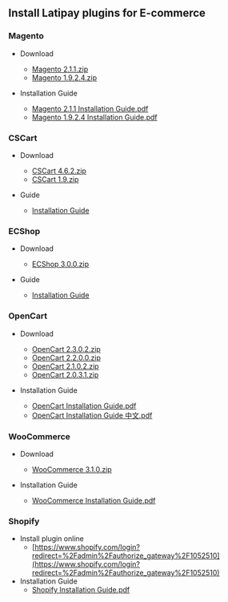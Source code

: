 ## Install Latipay plugins for E-commerce

### Magento
* Download
	* [Magento 2.1.1.zip](https://github.com/Latipay/latipay-2.0-plugin/raw/master/target/magento-2.1.1.zip?1)
	* [Magento 1.9.2.4.zip](https://github.com/Latipay/latipay-2.0-plugin/raw/master/target/magento-1.9.2.4.zip?1)

* Installation Guide
	* [Magento 2.1.1 Installation Guide.pdf](./install/Magento_2.1.1_x_Latipay_2.0_Integration_Guide.pdf)
	* [Magento  1.9.2.4 Installation Guide.pdf](./install/Magento_1.9.2.4_x_Latipay_2.0_Integration_Guide.pdf)


### CSCart
* Download
	* [CSCart 4.6.2.zip](https://github.com/Latipay/latipay-2.0-plugin/raw/master/target/cscart-4.6.2.zip?1)
	* [CSCart 1.9.zip](https://github.com/Latipay/latipay-2.0-plugin/raw/master/target/cscart-1.9.zip?1)

* Guide
	* [Installation Guide](./install/cscart.md)


### ECShop
* Download
	* [ECShop 3.0.0.zip](https://github.com/Latipay/latipay-2.0-plugin/raw/master/target/ecshop-3.0.0.zip?1)

* Guide		
	* [Installation Guide](./install/ECShop_3.0_x_Latipay_2.0_Integration_Guide.pdf)


### OpenCart
* Download
	* [OpenCart 2.3.0.2.zip](https://github.com/Latipay/latipay-2.0-plugin/raw/master/target/opencart-2.3.0.2.zip?1)
	* [OpenCart 2.2.0.0.zip](https://github.com/Latipay/latipay-2.0-plugin/raw/master/target/opencart-2.2.0.0.zip?1)
	* [OpenCart 2.1.0.2.zip](https://github.com/Latipay/latipay-2.0-plugin/raw/master/target/opencart-2.1.0.2.zip?1)
	* [OpenCart 2.0.3.1.zip](https://github.com/Latipay/latipay-2.0-plugin/raw/master/target/opencart-2.0.3.1.zip?1)

* Installation Guide
	* [OpenCart Installation Guide.pdf](./install/OpenCart_x_Latipay_2.0_Integration_Guide.pdf)
	* [OpenCart Installation Guide 中文.pdf](./install/Opencart-Latipay_Installation_Guide_CN.pdf)


### WooCommerce
* Download
	* [WooCommerce 3.1.0.zip](https://github.com/Latipay/latipay-2.0-plugin/raw/master/target/woocommerce-3.1.0.zip?1)

* Installation Guide
	* [WooCommerce Installation Guide.pdf](./install/Woocommerce_3.1.0_x_Latipay_2.0_Integration_Guide.pdf)


### Shopify
* Install plugin online
	* [https://www.shopify.com/login?redirect=%2Fadmin%2Fauthorize_gateway%2F1052510](https://www.shopify.com/login?redirect=%2Fadmin%2Fauthorize_gateway%2F1052510)
* Installation Guide
	* [Shopify Installation Guide.pdf](./install/Shopify_SDK_x_Latipay_2.0_Integration_Guide.pdf)
